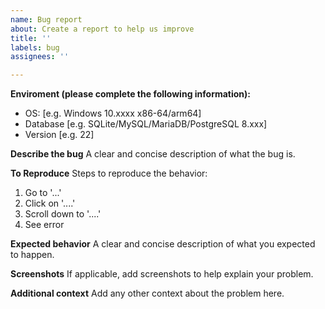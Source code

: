 ```yaml
---
name: Bug report
about: Create a report to help us improve
title: ''
labels: bug
assignees: ''

---
```


**Enviroment (please complete the following information):**
 - OS: [e.g. Windows 10.xxxx x86-64/arm64]
- Database [e.g. SQLite/MySQL/MariaDB/PostgreSQL 8.xxx]
 - Version [e.g. 22]

**Describe the bug**
A clear and concise description of what the bug is.

**To Reproduce**
Steps to reproduce the behavior:
1. Go to '...'
2. Click on '....'
3. Scroll down to '....'
4. See error

**Expected behavior**
A clear and concise description of what you expected to happen.

**Screenshots**
If applicable, add screenshots to help explain your problem.

**Additional context**
Add any other context about the problem here.
